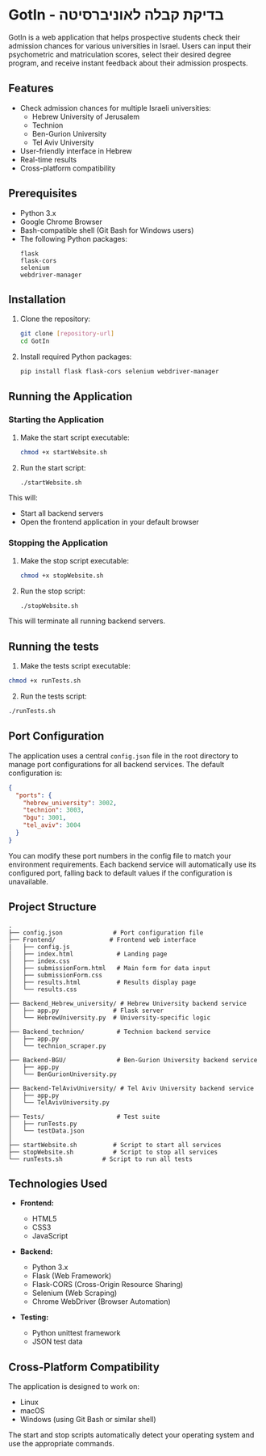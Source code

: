 # GotIn - בדיקת קבלה לאוניברסיטה

GotIn is a web application that helps prospective students check their admission chances for various universities in Israel. Users can input their psychometric and matriculation scores, select their desired degree program, and receive instant feedback about their admission prospects.

## Features

- Check admission chances for multiple Israeli universities:
  - Hebrew University of Jerusalem
  - Technion
  - Ben-Gurion University
  - Tel Aviv University
- User-friendly interface in Hebrew
- Real-time results
- Cross-platform compatibility

## Prerequisites

- Python 3.x
- Google Chrome Browser
- Bash-compatible shell (Git Bash for Windows users)
- The following Python packages:
  ```
  flask
  flask-cors
  selenium
  webdriver-manager
  ```

## Installation

1. Clone the repository:
   ```bash
   git clone [repository-url]
   cd GotIn
   ```

2. Install required Python packages:
   ```bash
   pip install flask flask-cors selenium webdriver-manager
   ```

## Running the Application

### Starting the Application

1. Make the start script executable:
   ```bash
   chmod +x startWebsite.sh
   ```

2. Run the start script:
   ```bash
   ./startWebsite.sh
   ```

This will:
- Start all backend servers
- Open the frontend application in your default browser

### Stopping the Application

1. Make the stop script executable:
   ```bash
   chmod +x stopWebsite.sh
   ```

2. Run the stop script:
   ```bash
   ./stopWebsite.sh
   ```

This will terminate all running backend servers.

## Running the tests

1. Make the tests script executable:
```bash
chmod +x runTests.sh
```

2. Run the tests script:
```bash
./runTests.sh
```

## Port Configuration

The application uses a central `config.json` file in the root directory to manage port configurations for all backend services. The default configuration is:

```json
{
  "ports": {
    "hebrew_university": 3002,
    "technion": 3003,
    "bgu": 3001,
    "tel_aviv": 3004
  }
}
```

You can modify these port numbers in the config file to match your environment requirements. Each backend service will automatically use its configured port, falling back to default values if the configuration is unavailable.

## Project Structure

```
.
├── config.json              # Port configuration file
├── Frontend/               # Frontend web interface
|   ├── config.js
│   ├── index.html            # Landing page
│   ├── index.css
│   ├── submissionForm.html   # Main form for data input
│   ├── submissionForm.css
│   ├── results.html          # Results display page
│   └── results.css
│
├── Backend_Hebrew_university/ # Hebrew University backend service
│   ├── app.py               # Flask server
│   └── HebrewUniversity.py  # University-specific logic
│
├── Backend_technion/         # Technion backend service
│   ├── app.py
│   └── technion_scraper.py
│
├── Backend-BGU/              # Ben-Gurion University backend service
│   ├── app.py
│   └── BenGurionUniversity.py
│
├── Backend-TelAvivUniversity/ # Tel Aviv University backend service
│   ├── app.py
│   └── TelAvivUniversity.py
│
├── Tests/                    # Test suite
│   ├── runTests.py
│   └── testData.json
│
├── startWebsite.sh          # Script to start all services
├── stopWebsite.sh           # Script to stop all services
└── runTests.sh           # Script to run all tests
```

## Technologies Used

- **Frontend:**
  - HTML5
  - CSS3
  - JavaScript

- **Backend:**
  - Python 3.x
  - Flask (Web Framework)
  - Flask-CORS (Cross-Origin Resource Sharing)
  - Selenium (Web Scraping)
  - Chrome WebDriver (Browser Automation)

- **Testing:**
  - Python unittest framework
  - JSON test data

## Cross-Platform Compatibility

The application is designed to work on:
- Linux
- macOS
- Windows (using Git Bash or similar shell)

The start and stop scripts automatically detect your operating system and use the appropriate commands.
